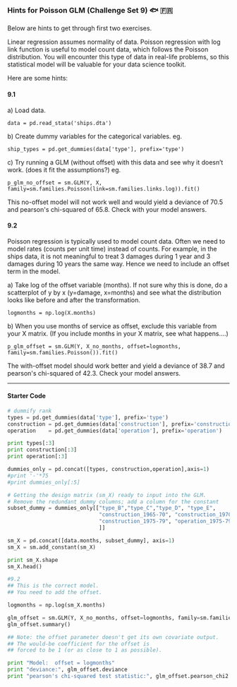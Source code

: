 ### Hints for Poisson GLM (Challenge Set 9) :fish: :fr:

Below are hints to get through first two exercises.  

Linear regression assumes normality of data. Poisson regression with log link function is useful to model count data, which follows the Poisson distribution. You will encounter this type of data in real-life problems, so this statistical model will be valuable for your data science toolkit.

Here are some hints:  

#### 9.1  
a) Load data.
```
data = pd.read_stata('ships.dta')
```

b) Create dummy variables for the categorical variables. eg.
```
ship_types = pd.get_dummies(data['type'], prefix='type')
```

c) Try running a GLM (without offset) with this data and see why it doesn’t work. (does it fit the assumptions?)
eg.
```
p_glm_no_offset = sm.GLM(Y, X, family=sm.families.Poisson(link=sm.families.links.log)).fit()
```  

This no-offset model will not work well and would yield a deviance of 70.5 and pearson's chi-squared of 65.8. Check with your model answers.


#### 9.2
Poisson regression is typically used to model count data. Often we need to model rates (counts per unit time) instead of counts. For example, in the ships data, it is not meaningful to treat 3 damages during 1 year and 3 damages during 10 years the same way. Hence we need to include an offset term in the model.

a) Take log of the offset variable (months). If not sure why this is done, do a scatterplot of y by x (y=damage, x=months) and see what the distribution looks like before and after the transformation.
```
logmonths = np.log(X.months)
```

b) When you use months of service as offset, exclude this variable from your X matrix. (If you include months in your X matrix, see what happens….)
```
p_glm_offset = sm.GLM(Y, X_no_months, offset=logmonths, family=sm.families.Poisson()).fit()
```

The with-offset model should work better and yield a deviance of 38.7 and pearson's chi-squared of 42.3. Check your model answers. 

---

#### Starter Code

```python
# dummify rank
types = pd.get_dummies(data['type'], prefix='type')
construction = pd.get_dummies(data['construction'], prefix='construction')
operation    = pd.get_dummies(data['operation'], prefix='operation')

print types[:3]
print construction[:3]
print operation[:3]

dummies_only = pd.concat([types, construction,operation],axis=1)
#print '-'*75
#print dummies_only[:5]

# Getting the design matrix (sm_X) ready to input into the GLM. 
# Remove the redundant dummy columns; add a column for the constant
subset_dummy = dummies_only[["type_B","type_C","type_D", "type_E",
                             "construction_1965-70", "construction_1970-74", 
                             "construction_1975-79", "operation_1975-79"
                             ]]

sm_X = pd.concat([data.months, subset_dummy], axis=1)
sm_X = sm.add_constant(sm_X)

print sm_X.shape
sm_X.head()
```

```python
#9.2
## This is the correct model.
## You need to add the offset.

logmonths = np.log(sm_X.months)

glm_offset = sm.GLM(Y, X_no_months, offset=logmonths, family=sm.families.Poisson()).fit()
glm_offset.summary()

## Note: the offset parameter doesn't get its own covariate output. 
## The would-be coefficient for the offset is 
## forced to be 1 (or as close to 1 as possible).

print "Model:  offset = logmonths"
print "deviance:", glm_offset.deviance
print "pearson's chi-squared test statistic:", glm_offset.pearson_chi2
```
